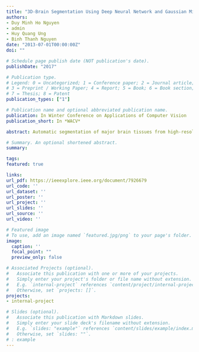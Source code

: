 ```yaml
---
title: "3D-Brain Segmentation Using Deep Neural Network and Gaussian Mixture Model"
authors:
- Duy Minh Ho Nguyen
- admin
- Huy Quang Ung
- Binh Thanh Nguyen
date: "2013-07-01T00:00:00Z"
doi: ""

# Schedule page publish date (NOT publication's date).
publishDate: "2017"

# Publication type.
# Legend: 0 = Uncategorized; 1 = Conference paper; 2 = Journal article;
# 3 = Preprint / Working Paper; 4 = Report; 5 = Book; 6 = Book section;
# 7 = Thesis; 8 = Patent
publication_types: ["1"]

# Publication name and optional abbreviated publication name.
publication: In Winter Conference on Applications of Computer Vision 
publication_short: In *WACV*

abstract: Automatic segmentation of major brain tissues from high-resolution magnetic resonance images (MRIs) plays an important role in clinical diagnostics and neuroscience research. In this paper, we present a novel approach to extract brain tissues including gray matter, white matter and cerebrospinal fluid by using Gaussian mixture models (GMMs), Convolution neural networks (CNNs) and Deep neural networks (DNNs). GMMs are applied to classify voxels which have distinct intensity information and are easy to recognize while DNNs and CNNs are treating voxels which are similar in appearance and usually recognized insufficiently by traditional approaches. The empirical results on IBSR 18 dataset show that the proposed method outperforms 13 state-of-the-art algorithms, surpassing all other methods by a significant margin.

# Summary. An optional shortened abstract.
summary:

tags:
featured: true

links:
url_pdf: https://ieeexplore.ieee.org/document/7926679
url_code: ''
url_dataset: ''
url_poster: ''
url_project: ''
url_slides: ''
url_source: ''
url_video: ''

# Featured image
# To use, add an image named `featured.jpg/png` to your page's folder. 
image:
  caption: ''
  focal_point: ""
  preview_only: false

# Associated Projects (optional).
#   Associate this publication with one or more of your projects.
#   Simply enter your project's folder or file name without extension.
#   E.g. `internal-project` references `content/project/internal-project/index.md`.
#   Otherwise, set `projects: []`.
projects:
- internal-project

# Slides (optional).
#   Associate this publication with Markdown slides.
#   Simply enter your slide deck's filename without extension.
#   E.g. `slides: "example"` references `content/slides/example/index.md`.
#   Otherwise, set `slides: ""`.
# : example
---
```

